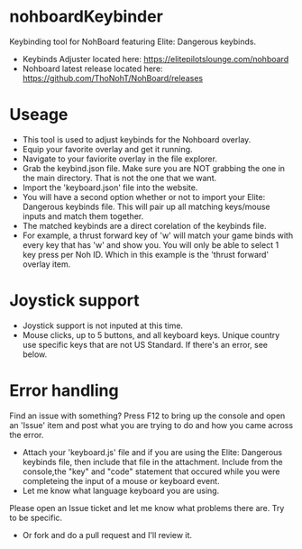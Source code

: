 # nohboardKeybinder
Keybinding tool for NohBoard featuring Elite: Dangerous keybinds.
- Keybinds Adjuster located here: https://elitepilotslounge.com/nohboard
- Nohboard latest release located here: https://github.com/ThoNohT/NohBoard/releases
  
# Useage
- This tool is used to adjust keybinds for the Nohboard overlay.
- Equip your favorite overlay and get it running.
- Navigate to your faviorite overlay in the file explorer.
- Grab the keybind.json file. Make sure you are NOT grabbing the one in the main directory. That is not the one that we want.
- Import the 'keyboard.json' file into the website.
- You will have a second option whether or not to import your Elite: Dangerous keybinds file. This will pair up all matching keys/mouse inputs and match them together.
- The matched keybinds are a direct corelation of the keybinds file. 
- For example, a thrust forward key of 'w' will match your game binds with every key that has 'w' and show you. You will only be able to select 1 key press per Noh ID. Which in this example is the 'thrust forward' overlay item.

# Joystick support
- Joystick support is not inputed at this time.
- Mouse clicks, up to 5 buttons, and all keyboard keys. Unique country use specific keys that are not US Standard. If there's an error, see below.

# Error handling
Find an issue with something?
Press F12 to bring up the console and open an 'Issue' item and post what you are trying to do and how you came across the error.
- Attach your 'keyboard.js' file and if you are using the Elite: Dangerous keybinds file, then include that file in the attachment.
  Include from the console,the "key" and "code" statement that occured while you were completeing the input of a mouse or keyboard event.
- Let me know what language keyboard you are using.

Please open an Issue ticket and let me know what problems there are. Try to be specific. 

- Or fork and do a pull request and I'll review it.
